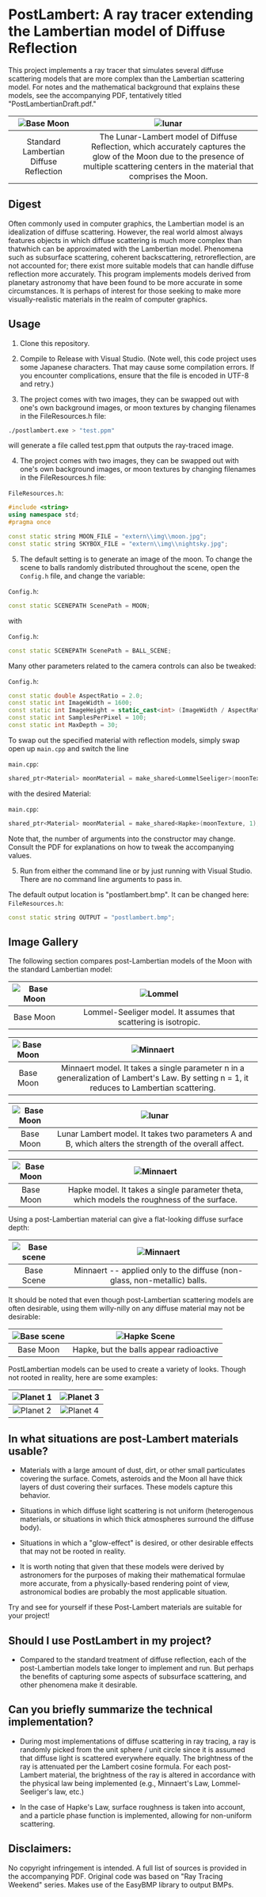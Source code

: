 PostLambert: A ray tracer extending the Lambertian model of Diffuse Reflection
====================================================================================================

This project implements a ray tracer that simulates several diffuse scattering models that are more complex than the Lambertian scattering model. For notes and the mathematical background that explains these models, see the accompanying PDF, tentatively titled "PostLambertianDraft.pdf."

| ![Base Moon][basemoon]       | ![lunar][lunarlambertmoon]  | 
|:----------------------------:|:---------------------------:|
|          Standard Lambertian Diffuse Reflection           |      The Lunar-Lambert model of Diffuse Reflection, which accurately captures the glow of the Moon due to the presence of multiple scattering centers in the material that comprises the Moon.         | 

## Digest

Often commonly used in computer graphics, the Lambertian model is an idealization of diffuse scattering. However, the real world almost always features objects in which diffuse scattering is much more complex than thatwhich can be approximated with the Lambertian model. Phenomena such as subsurface scattering, coherent backscattering, retroreflection, are not accounted for; there exist more suitable models that can handle diffuse reflection more accurately. This program implements models derived from planetary astronomy that have been found to be more accurate in some circumstances. It is perhaps of interest for those seeking to make more visually-realistic materials in the realm of computer graphics.

## Usage

1. Clone this repository.

2. Compile to Release with Visual Studio. (Note well, this code project uses some Japanese characters. That may cause some compilation errors. If you encounter complications, ensure that the file is encoded in UTF-8 and retry.)

3. The project comes with two images, they can be swapped out with one's own background images, or moon textures by changing filenames in the FileResources.h file:

```bash
./postlambert.exe > "test.ppm"
```
will generate a file called test.ppm that outputs the ray-traced image.

4. The project comes with two images, they can be swapped out with one's own background images, or moon textures by changing filenames in the FileResources.h file:

`FileResources.h`:
```c++
#include <string>
using namespace std;
#pragma once

const static string MOON_FILE = "extern\\img\\moon.jpg";
const static string SKYBOX_FILE = "extern\\img\\nightsky.jpg";
```

5. The default setting is to generate an image of the moon. To change the scene to balls randomly distributed throughout the scene, open the `Config.h` file, and change the variable: 

`Config.h`:
```c++
const static SCENEPATH ScenePath = MOON;
```

with 

`Config.h`:
```c++
const static SCENEPATH ScenePath = BALL_SCENE;
```

Many other parameters related to the camera controls can also be tweaked:

`Config.h`:
```c++
const static double AspectRatio = 2.0;
const static int ImageWidth = 1600;
const static int ImageHeight = static_cast<int> (ImageWidth / AspectRatio);
const static int SamplesPerPixel = 100;
const static int MaxDepth = 30;
```

To swap out the specified material with reflection models, simply swap open up `main.cpp` and switch the line

`main.cpp`:
```C++
shared_ptr<Material> moonMaterial = make_shared<LommelSeeliger>(moonTexture);
```

with the desired Material:

`main.cpp`:
```C++
shared_ptr<Material> moonMaterial = make_shared<Hapke>(moonTexture, 1);
```

Note that, the number of arguments into the constructor may change. Consult the PDF for explanations on how to tweak the accompanying values.

5. Run from either the command line or by just running with Visual Studio. There are no command line arguments to pass in.

The default output location is "postlambert.bmp". It can be changed here:
`FileResources.h`:
```c++
const static string OUTPUT = "postlambert.bmp";
```

## Image Gallery

The following section compares post-Lambertian models of the Moon with the standard Lambertian model:

| ![Base Moon][basemoon]       | ![Lommel][lommelmoon]       | 
|:----------------------------:|:---------------------------:|
|          Base Moon           |         Lommel-Seeliger model. It assumes that scattering is isotropic.      | 

| ![Base Moon][basemoon]       | ![Minnaert][minnaertmoon]   | 
|:----------------------------:|:---------------------------:|
|          Base Moon           |           Minnaert model. It takes a single parameter n in a generalization of Lambert's Law. By setting n = 1, it reduces to Lambertian scattering.          | 

| ![Base Moon][basemoon]       | ![lunar][lunarlambertmoon]  | 
|:----------------------------:|:---------------------------:|
|          Base Moon           |       Lunar Lambert model. It takes two parameters A and B, which alters the strength of the overall affect.         | 

| ![Base Moon][basemoon]       | ![Minnaert][hapkemoon]   | 
|:----------------------------:|:---------------------------:|
|          Base Moon           |             Hapke model. It takes a single parameter theta, which models the roughness of the surface. | 

Using a post-Lambertian material can give a flat-looking diffuse surface depth:

| ![Base scene][basescene]     | ![Minnaert][minnaertscene]  | 
|:----------------------------:|:---------------------------:|
|          Base Scene          |  Minnaert -- applied only to the diffuse (non-glass, non-metallic) balls.                   | 

It should be noted that even though post-Lambertian scattering models are often desirable, using them willy-nilly on any diffuse material may not be desirable:

| ![Base scene][basescene]     | ![Hapke Scene][hapkescene]  | 
|:----------------------------:|:---------------------------:|
|          Base Moon           |  Hapke, but the balls appear radioactive      | 

PostLambertian models can be used to create a variety of looks. Though not rooted in reality, here are some examples:

| ![Planet 1][planet1]         | ![Planet 3][planet3]        | 
|:----------------------------:|:---------------------------:|
| ![Planet 2][planet2]         | ![Planet 4][planet4]        | 

## In what situations are post-Lambert materials usable?
      
  * Materials with a large amount of dust, dirt, or other small particulates covering the surface. Comets, asteroids and the Moon all have thick layers of dust covering their surfaces. These models capture this behavior.
  
  * Situations in which diffuse light scattering is not uniform (heterogenous materials, or situations in which thick atmospheres surround the diffuse body).
  
  * Situations in which a "glow-effect" is desired, or other desirable effects that may not be rooted in reality.

  * It is worth noting that given that these models were derived by astronomers for the purposes of making their mathematical formulae more accurate, from a physically-based rendering point of view, astronomical bodies are probably the most applicable situation.

Try and see for yourself if these Post-Lambert materials are suitable for your project!

## Should I use PostLambert in my project?

  * Compared to the standard treatment of diffuse reflection, each of the post-Lambertian models take longer to implement and run. But perhaps the benefits of capturing some aspects of subsurface scattering, and other phenomena make it desirable.

## Can you briefly summarize the technical implementation?

  * During most implementations of diffuse scattering in ray tracing, a ray is randomly picked from the unit sphere / unit circle since it is assumed that diffuse light is scattered everywhere equally. The brightness of the ray is attenuated per the Lambert cosine formula. For each post-Lambert material, the brightness of the ray is altered in accordance with the physical law being implemented (e.g., Minnaert's Law, Lommel-Seeliger's law, etc.)
  
  * In the case of Hapke's Law, surface roughness is taken into account, and a particle phase function is implemented, allowing for non-uniform scattering.

[basemoon]:          OutputGallery/base.png
[minnaertmoon]:          OutputGallery/minnaert.png
[lunarlambertmoon]:          OutputGallery/lunarlambert.png
[lommelmoon]:          OutputGallery/lommelseeliger.png
[hapkemoon]:          OutputGallery/hapke.png

[basescene]:          OutputGallery/scene.png
[minnaertscene]:          OutputGallery/minnaertscene.png
[hapkescene]:          OutputGallery/HapkeScene.png

[planet1]:          OutputGallery/postlambert_output.bmp
[planet2]:          OutputGallery/postlambert_output2.bmp
[planet3]:          OutputGallery/postlambert_output3.bmp
[planet4]:          OutputGallery/daymoon.png

## Disclaimers:

No copyright infringement is intended. A full list of sources is provided in the accompanying PDF. 
Original code was based on "Ray Tracing Weekend" series.
Makes use of the EasyBMP library to output BMPs.